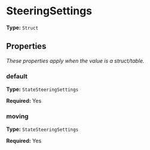 # SteeringSettings

**Type:** `Struct`

## Properties

*These properties apply when the value is a struct/table.*

### default

**Type:** `StateSteeringSettings`

**Required:** Yes

### moving

**Type:** `StateSteeringSettings`

**Required:** Yes

